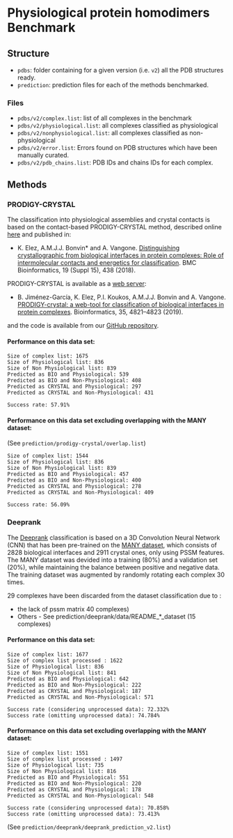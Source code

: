 # Physiological protein homodimers Benchmark

## Structure

* `pdbs`: folder containing for a given version (i.e. `v2`) all the PDB structures ready.
* `prediction`: prediction files for each of the methods benchmarked.

### Files

* `pdbs/v2/complex.list`: list of all complexes in the benchmark
* `pdbs/v2/physiological.list`: all complexes classified as physiological
* `pdbs/v2/nonphysiological.list`: all complexes classified as non-physiological
* `pdbs/v2/error.list`: Errors found on PDB structures which have been manually curated.
* `pdbs/v2/pdb_chains.list`: PDB IDs and chains IDs for each complex.

## Methods

### PRODIGY-CRYSTAL


The classification into physiological assemblies and crystal contacts is based on the contact-based PRODIGY-CRYSTAL method, described online [here](https://bianca.science.uu.nl/prodigy/method#heading_c_three) and published in:

* K. Elez, A.M.J.J. Bonvin* and A. Vangone. 
[Distinguishing crystallographic from biological interfaces in protein complexes: Role of intermolecular contacts and energetics for classification](https://doi.org/10.1186/s12859-018-2414-9). BMC Bioinformatics, 19 (Suppl 15), 438 (2018).

PRODIGY-CRYSTAL is available as a [web server](https://bianca.science.uu.nl/prodigy/):

* B. Jiménez-García, K. Elez, P.I. Koukos, A.M.J.J. Bonvin and A. Vangone. 
[PRODIGY-crystal: a web-tool for classification of biological interfaces in protein complexes](https://doi.org/10.1093/bioinformatics/btz437). Bioinformatics, 35, 4821–4823 (2019).

and the code is available from our [GitHub repository](https://github.com/haddocking/prodigy-cryst).


#### Performance on this data set:

```
Size of complex list: 1675
Size of Physiological list: 836
Size of Non Physiological list: 839
Predicted as BIO and Physiological: 539
Predicted as BIO and Non-Physiological: 408
Predicted as CRYSTAL and Physiological: 297
Predicted as CRYSTAL and Non-Physiological: 431

Success rate: 57.91%
```

#### Performance on this data set excluding overlapping with the MANY dataset:

(See `prediction/prodigy-crystal/overlap.list`)

```
Size of complex list: 1544
Size of Physiological list: 836
Size of Non Physiological list: 839
Predicted as BIO and Physiological: 457
Predicted as BIO and Non-Physiological: 400
Predicted as CRYSTAL and Physiological: 278
Predicted as CRYSTAL and Non-Physiological: 409

Success rate: 56.09%
```

### Deeprank 

The [Deeprank](https://github.com/DeepRank/deeprank) classification is based on a 3D Convolution Neural Network (CNN) that has been pre-trained on the [MANY dataset](https://pubmed.ncbi.nlm.nih.gov/25326082/), which consists of 2828 biological interfaces and 2911 crystal ones, only using PSSM features. The MANY dataset was devided into a training (80%) and a validation set (20%), while maintaining the balance between positive and negative data. The training dataset was augmented by randomly rotating each complex 30 times.

29 complexes have been discarded from the dataset classification due to :
- the lack of pssm matrix 40 complexes)
- Others - See prediction/deeprank/data/README_*_dataset (15 complexes)

#### Performance on this data set:

```
Size of complex list: 1677
Size of complex list processed : 1622
Size of Physiological list: 836
Size of Non Physiological list: 841
Predicted as BIO and Physiological: 642
Predicted as BIO and Non-Physiological: 222
Predicted as CRYSTAL and Physiological: 187
Predicted as CRYSTAL and Non-Physiological: 571

Success rate (considering unprocessed data): 72.332%
Success rate (omitting unprocessed data): 74.784%
```

#### Performance on this data set excluding overlapping with the MANY dataset:

```
Size of complex list: 1551
Size of complex list processed : 1497
Size of Physiological list: 735
Size of Non Physiological list: 816
Predicted as BIO and Physiological: 551
Predicted as BIO and Non-Physiological: 220
Predicted as CRYSTAL and Physiological: 178
Predicted as CRYSTAL and Non-Physiological: 548

Success rate (considering unprocessed data): 70.858%
Success rate (omitting unprocessed data): 73.413%
```

(See `prediction/deeprank/deeprank_prediction_v2.list`)
